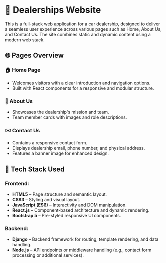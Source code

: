 # 🚗 Dealerships Website

This is a full-stack web application for a car dealership, designed to deliver a seamless user experience across various pages such as Home, About Us, and Contact Us. The site combines static and dynamic content using a modern web stack.

## 🌐 Pages Overview

### 🏠 Home Page
- Welcomes visitors with a clear introduction and navigation options.
- Built with React components for a responsive and modular structure.

### 📄 About Us
- Showcases the dealership's mission and team.
- Team member cards with images and role descriptions.

### ✉️ Contact Us
- Contains a responsive contact form.
- Displays dealership email, phone number, and physical address.
- Features a banner image for enhanced design.

## 🧰 Tech Stack Used

### Frontend:
- **HTML5** – Page structure and semantic layout.
- **CSS3** – Styling and visual layout.
- **JavaScript (ES6)** – Interactivity and DOM manipulation.
- **React.js** – Component-based architecture and dynamic rendering.
- **Bootstrap 5** – Pre-styled responsive UI components.

### Backend:
- **Django** – Backend framework for routing, template rendering, and data handling.
- **Node.js** – API endpoints or middleware handling (e.g., contact form processing or additional services).



